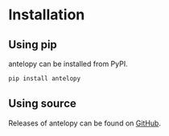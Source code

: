 # Installation

## Using pip

antelopy can be installed from PyPI.

```bash
pip install antelopy
```

## Using source

Releases of antelopy can be found on [GitHub](https://github.com/stuckatsixpm/antelopy/releases).

